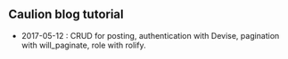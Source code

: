 ## Caulion blog tutorial

- 2017-05-12 : CRUD for posting, authentication with Devise, pagination with will_paginate, role with rolify.